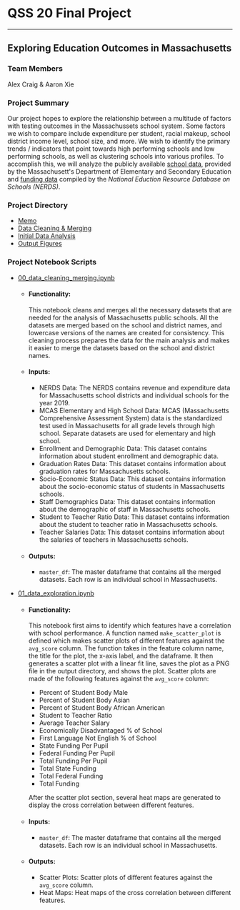 # QSS 20 Final Project

---

## Exploring Education Outcomes in Massachusetts

### Team Members

Alex Craig & Aaron Xie

### Project Summary

Our project hopes to explore the relationship between a multitude of factors with testing outcomes in the Massachussets school system. Some factors we wish to compare include expenditure per student, racial makeup, school district income level, school size, and more. We wish to identify the primary trends / indicators that point towards high performing schools and low performing schools, as well as clustering schools into various profiles. To accomplish this, we will analyze the publicly available [school data](https://www.doe.mass.edu/SchDistrictData.html), provided by the Massachusett's Department of Elementary and Secondary Education and [funding data](https://edunomicslab.org/nerds/) compiled by the _National Eduction Resource Database on Schools (NERDS)_.

### Project Directory

- [Memo](https://www.overleaf.com/read/hvfwqpmshnnk)
- [Data Cleaning & Merging](https://github.com/alexcraig043/qss-20-final-project/blob/main/src/code/00_data_cleaning_merging.ipynb)
- [Initial Data Analysis](https://github.com/alexcraig043/qss-20-final-project/blob/main/src/code/01_data_exploration.ipynb)
- [Output Figures](https://github.com/alexcraig043/qss-20-final-project/tree/main/src/output/figures)

### Project Notebook Scripts

- [00_data_cleaning_merging.ipynb](https://github.com/alexcraig043/qss-20-final-project/blob/main/src/code/00_data_cleaning_merging.ipynb)

  - #### Functionality:

    This notebook cleans and merges all the necessary datasets that are needed for the analysis of Massachusetts public schools. All the datasets are merged based on the school and district names, and lowercase versions of the names are created for consistency. This cleaning process prepares the data for the main analysis and makes it easier to merge the datasets based on the school and district names.

  - #### Inputs:

    - NERDS Data: The NERDS contains revenue and expenditure data for Massachusetts school districts and individual schools for the year 2019.
    - MCAS Elementary and High School Data: MCAS (Massachusetts Comprehensive Assessment System) data is the standardized test used in Massachusetts for all grade levels through high school. Separate datasets are used for elementary and high school.
    - Enrollment and Demographic Data: This dataset contains information about student enrollment and demographic data.
    - Graduation Rates Data: This dataset contains information about graduation rates for Massachusetts schools.
    - Socio-Economic Status Data: This dataset contains information about the socio-economic status of students in Massachusetts schools.
    - Staff Demographics Data: This dataset contains information about the demographic of staff in Massachusetts schools.
    - Student to Teacher Ratio Data: This dataset contains information about the student to teacher ratio in Massachusetts schools.
    - Teacher Salaries Data: This dataset contains information about the salaries of teachers in Massachusetts schools.

  - #### Outputs:
    - `master_df`: The master dataframe that contains all the merged datasets. Each row is an individual school in Massachusetts.

- [01_data_exploration.ipynb](https://github.com/alexcraig043/qss-20-final-project/blob/main/src/code/01_data_exploration.ipynb)

  - #### Functionality:

    This notebook first aims to identify which features have a correlation with school performance. A function named `make_scatter_plot` is defined which makes scatter plots of different features against the `avg_score` column. The function takes in the feature column name, the title for the plot, the x-axis label, and the dataframe. It then generates a scatter plot with a linear fit line, saves the plot as a PNG file in the output directory, and shows the plot. Scatter plots are made of the following features against the `avg_score` column:

    - Percent of Student Body Male
    - Percent of Student Body Asian
    - Percent of Student Body African American
    - Student to Teacher Ratio
    - Average Teacher Salary
    - Economically Disadvantaged % of School
    - First Language Not English % of School
    - State Funding Per Pupil
    - Federal Funding Per Pupil
    - Total Funding Per Pupil
    - Total State Funding
    - Total Federal Funding
    - Total Funding

    After the scatter plot section, several heat maps are generated to display the cross correlation between different features.

  - #### Inputs:

    - `master_df`: The master dataframe that contains all the merged datasets. Each row is an individual school in Massachusetts.

  - #### Outputs:

    - Scatter Plots: Scatter plots of different features against the `avg_score` column.
    - Heat Maps: Heat maps of the cross correlation between different features.

